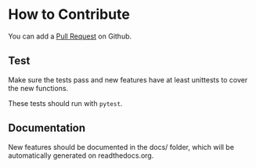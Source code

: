 How to Contribute
=================

You can add a [Pull Request](https://github.com/JesperDramsch/keras-complex/pulls/) on Github.

Test
----

Make sure the tests pass and new features have at least unittests to cover the new functions.

These tests should run with `pytest`.

Documentation
-------------

New features should be documented in the docs/ folder, which will be automatically generated on readthedocs.org.